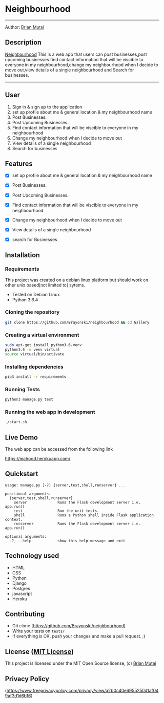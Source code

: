 Neighbourhood
===================

- - - -
Author: [Brian Mutai](https://github.com/Brayonski/neighbourhood)
## Description
[Neighbourhood](https://mahood.herokuapp.com/) This is a web app that users can post businesses,post upcoming businesses find contact information that will be viscible to everyone in my neighbourhood,change my neighbourhood when I decide to move out,view details of a single neighbourhood and Search for businesses.

------------------------------------------------------------------------

## User 

1. Sign in & sign up to the application
2. set up profile about me & general location & my neighbourhood name
3. Post Businesses.
4. Post Upcoming Businesses.
5. Find contact information that will be viscible to everyone in my neighbourhood
6. Change my neighbourhood when I decide to move out
7. View details of a single neighbourhood
8. Search for businesses

## Features

+ [x] set up profile about me & general location & my neighbourhood name
+ [x] Post Businesses.
+ [x] Post Upcoming Businesses.
+ [x] Find contact information that will be viscible to everyone in my neighbourhood
+ [x] Change my neighbourhood when I decide to move out
+ [x] View details of a single neighbourhood
+ [x] search for Businesses



## Installation

### Requirements
This project was created on a debian linux platform but should work on other unix based[not limited to] sytems.
* Tested on Debian Linux
* Python 3.6.4

### Cloning the repository
```bash
git clone https://github.com/Brayonski/neighbourhood && cd Gallery
```

### Creating a virtual environment
```bash
sudo apt-get install python3.6-venv
python3.6 -m venv virtual
source virtual/bin/activate
```

### Installing dependencies
```bash
pip3 install -r requirements
```

### Running Tests
```bash
python3 manage.py test
```

### Running the web app in development
```bash
./start.sh
```

## Live Demo

The web app can be accessed from the following link

https://mahood.herokuapp.com/

## Quickstart

```
usage: manage.py [-?] {server,test,shell,runserver} ...

positional arguments:
  {server,test,shell,runserver}
    server              Runs the Flask development server i.e. app.run()
    test                Run the unit tests.
    shell               Runs a Python shell inside Flask application context.
    runserver           Runs the Flask development server i.e. app.run()

optional arguments:
  -?, --help            show this help message and exit
```

## Technology used

* HTML
* CSS
* Python
* Django
* Postgres
* javascript
* Heroku

## Contributing

- Git clone [https://github.com/Brayonski/neighbourhood]
- Write your tests on `tests/`
- If everything is OK. push your changes and make a pull request. ;)

## License ([MIT License](http://choosealicense.com/licenses/mit/))

This project is licensed under the MIT Open Source license, (c) [Brian Mutai](https://github.com/Brayonski)

## Privacy Policy

(https://www.freeprivacypolicy.com/privacy/view/a2b0c40e6955250d1af049af3d1d6b16)